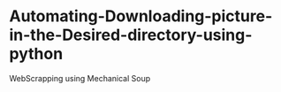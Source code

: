 # Automating-Downloading-picture-in-the-Desired-directory-using-python
WebScrapping using Mechanical Soup
